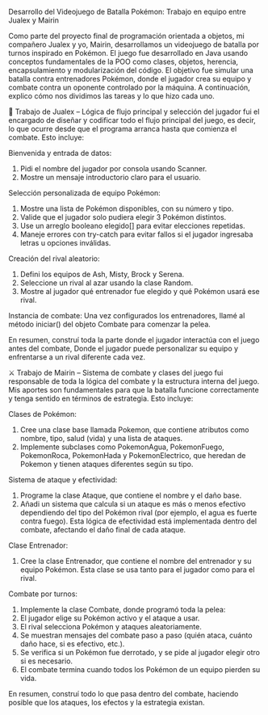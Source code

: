 
Desarrollo del Videojuego de Batalla Pokémon: Trabajo en equipo entre Jualex y Mairin

Como parte del proyecto final de programación orientada a objetos, mi compañero Jualex y yo, Mairin, desarrollamos un videojuego de batalla por turnos inspirado en Pokémon. El juego fue desarrollado en Java usando conceptos fundamentales de la POO como clases, objetos, herencia, encapsulamiento y modularización del código. El objetivo fue simular una batalla contra entrenadores Pokémon, donde el jugador crea su equipo y combate contra un oponente controlado por la máquina. A continuación, explico cómo nos dividimos las tareas y lo que hizo cada uno.

🧠 Trabajo de Jualex – Lógica de flujo principal y selección del jugador
fui el encargado de diseñar y codificar todo el flujo principal del juego, es decir, lo que ocurre desde que el programa arranca hasta que comienza el combate. Esto incluye:

Bienvenida y entrada de datos:

1. Pidi el nombre del jugador por consola usando Scanner.
2. Mostre un mensaje introductorio claro para el usuario.

Selección personalizada de equipo Pokémon:

1. Mostre una lista de Pokémon disponibles, con su número y tipo.
2. Valide que el jugador solo pudiera elegir 3 Pokémon distintos.
3. Use un arreglo booleano elegido[] para evitar elecciones repetidas.
4. Maneje errores con try-catch para evitar fallos si el jugador ingresaba letras u opciones inválidas.

Creación del rival aleatorio:

1. Defini los equipos de Ash, Misty, Brock y Serena.
2. Seleccione un rival al azar usando la clase Random.
3. Mostre al jugador qué entrenador fue elegido y qué Pokémon usará ese rival.

Instancia de combate:
Una vez configurados los entrenadores, llamé al método iniciar() del objeto Combate para comenzar la pelea.

En resumen, construí toda la parte donde el jugador interactúa con el juego antes del combate, Donde el jugador puede personalizar su equipo y enfrentarse a un rival diferente cada vez.

⚔️ Trabajo de Mairin – Sistema de combate y clases del juego
fui responsable de toda la lógica del combate y la estructura interna del juego. Mis aportes son fundamentales para que la batalla funcione correctamente y tenga sentido en términos de estrategia. Esto incluye:

Clases de Pokémon:

1. Cree una clase base llamada Pokemon, que contiene atributos como nombre, tipo, salud (vida) y una lista de ataques.
2. Implemente subclases como PokemonAgua, PokemonFuego, PokemonRoca, PokemonHada y PokemonElectrico, que heredan de Pokemon y tienen ataques diferentes según su tipo.

Sistema de ataque y efectividad:

1. Programe la clase Ataque, que contiene el nombre y el daño base.
2. Añadi un sistema que calcula si un ataque es más o menos efectivo dependiendo del tipo del Pokémon rival (por ejemplo, el agua es fuerte contra fuego).
Esta lógica de efectividad está implementada dentro del combate, afectando el daño final de cada ataque.

Clase Entrenador:

1. Cree la clase Entrenador, que contiene el nombre del entrenador y su equipo Pokémon.
Esta clase se usa tanto para el jugador como para el rival.

Combate por turnos:

1. Implemente la clase Combate, donde programó toda la pelea:
2. El jugador elige su Pokémon activo y el ataque a usar.
3. El rival selecciona Pokémon y ataques aleatoriamente.
4. Se muestran mensajes del combate paso a paso (quién ataca, cuánto daño hace, si es efectivo, etc.).
5. Se verifica si un Pokémon fue derrotado, y se pide al jugador elegir otro si es necesario.
6. El combate termina cuando todos los Pokémon de un equipo pierden su vida.

En resumen, construí todo lo que pasa dentro del combate, haciendo posible que los ataques, los efectos y la estrategia existan.
